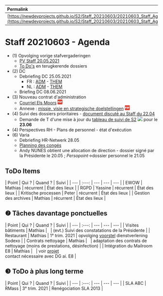 <link rel="stylesheet" href="https://newdevprojects.github.io/S2/S2.css">
<link rel="stylesheet" href="S2.css">

&nbsp;

| Permalink |
| :--- |
| [https://newdevprojects.github.io/S2/Staff_20210603/20210603_Staff_Agenda.html](https://newdevprojects.github.io/S2/Staff_20210603/20210603_Staff_Agenda.html) | 

# Staff 20210603 - Agenda

* (1) Opvolging vorige stafvergaderingen
	* [PV Staff 20.05.2021](http://simp.ly/p/NX5QlF)
	* [To Do's](#todo) en terugkerende dossiers
* (2) DC 
	* Debriefing DC 25.05.2021
		* FR : [ADM](https://drive.google.com/file/d/1x-_9VCCprkiR9QRJhWG7nSrtYrLg-vLc/view?usp=sharing) - [THEM](https://drive.google.com/file/d/15iu3jhsSyrKPSaGe-3VrloHq_GaRwVcg/view?usp=sharing)
		* NL : [ADM](https://drive.google.com/file/d/1sFA_kVwvt4LA9y9V1kjVva5DaMCmYmw4/view?usp=sharing) - [THEM](https://drive.google.com/file/d/1NXiZneul5NoUUaxQxwp8PvsvVX2bbLyS/view?usp=sharing)
	* Briefing DC 08.06.2021
* (3) Nouveau contrat d'administration
	* [Courriel Els Moors](Mail_EMoors_20210526.pdf) ![](pdf.png)
	* Annexe : [missie, visie en strategische doelstellingen](Missie_visie_en_strategische_doelstellingen.pdf) ![](pdf.png)
* (4) Suivi des dossiers prioritaires - [document discuté au Staff du 22.04](https://newdevprojects.github.io/S2/Staff_20210422/Tableau_Suivi_dossiers_prioritaires_S2.pdf)
	* Demande de T d'une mise à jour du [tableau de suivi de S2](https://drive.google.com/file/d/1V233xszKs88J31BSAKil8J1SYwZdwXch/view?usp=sharing) ![](https://newdevprojects.github.io/S2/Staff_20210510/excel.png) pour le <b>23.06</b> 
* (4) Perspectives RH - Plans de personnel - état d'exécution
* (6) Varia
	* Debriefing HR-Netwerk 28.05
	* [Planning des congés](http://simp.ly/p/c0vDGq)
	* Andy NUNES obtient une allocation de direction - dossier signé par la Présidente le 20.05 ; *Persopoint*&rarr;dossier personnel le 21.05

<a name="todo"> </a>

## ToDo Items

| Point | Qui ? | Quand ? | Suivi |
| --- | :---: | --- | --- | --- |
| EWOW | Mathias | récurrent | &Eacute;tat des lieux |
| RGPD | Yassine | récurrent | &Eacute;tat des lieux |
| Kritische processen | Peter | récurrent | &Eacute;tat des lieux |
| Gestion des archives | Mathias | récurrent | &Eacute;tat des lieux |

## &#10103; Tâches davantage ponctuelles

| Point | Qui ? | Quand ? | Suivi |
| --- | :---: | --- | --- | --- |
| Visites bâtiments | Mathias | &nbsp; | (evt.) Suivi des constatations de la Présidente |
| Restaurant | Mathias | 1° trim. 2021 | opvolging [voorstel](https://newdevprojects.github.io/S2/Staff_20210107/20210107_Sodexo_aangepaste_werking.pdf) dienstverlening Sodexo |
| Contrats nettoyage | Mathias | &nbsp; | adaptation des contrats de nettoyage (moins de prestations, désinfection) |
| Intégration du Mailroom E8 | Mathias | &nbsp; | voir [projet](https://newdevprojects.github.io/S2/Staff_20210204/Nota_verzendingsdienst_E8.pdf)<br>contact nécessaire avec DG ai. E8 |

## &#10104; ToDo à plus long terme

| Point | Qui ? | Quand ? | Suivi |
| --- | :---: | --- | --- | --- |
| SLA ABC | RMass | 3° trim. 2021 | Renégociation SLA 2013 |

